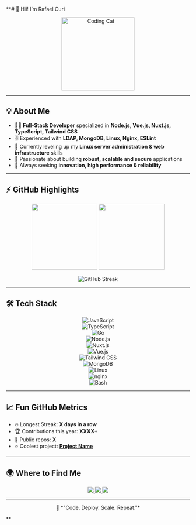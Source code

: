 **# 👋 Hii! I’m Rafael Curi  

<p align="center">
  <img src="https://media1.tenor.com/m/g3y2q5VQxvAAAAAC/cat-computer.gif" width="200px" alt="Coding Cat"/>
</p>

---

## 💡 About Me  
- 👨‍💻 **Full-Stack Developer** specialized in **Node.js, Vue.js, Nuxt.js, TypeScript, Tailwind CSS**  
- 🗄️ Experienced with **LDAP, MongoDB, Linux, Nginx, ESLint**  
- 📕 Currently leveling up my **Linux server administration & web infrastructure** skills  
- 🫡 Passionate about building **robust, scalable and secure** applications  
- 🛫 Always seeking **innovation, high performance & reliability**  

---

## ⚡ GitHub Highlights  
<p align="center">
  <img height="180em" src="https://github-readme-stats.vercel.app/api?username=rafinhacuri&show_icons=true&theme=radical&count_private=true"/>
  <img height="180em" src="https://github-readme-stats.vercel.app/api/top-langs/?username=rafinhacuri&layout=compact&langs_count=10&theme=radical"/>
</p>

<p align="center">
  <img src="https://streak-stats.demolab.com/?user=rafinhacuri&theme=radical" alt="GitHub Streak"/>
</p>

---

## 🛠️ Tech Stack  

<div align="center">

![JavaScript](https://img.shields.io/badge/-JavaScript-F7DF1E?style=for-the-badge&logo=javascript&logoColor=000)  
![TypeScript](https://img.shields.io/badge/-TypeScript-3178C6?style=for-the-badge&logo=typescript&logoColor=fff)  
![Go](https://img.shields.io/badge/-Go-00ADD8?style=for-the-badge&logo=go&logoColor=fff)  
![Node.js](https://img.shields.io/badge/-Node.js-339933?style=for-the-badge&logo=node.js&logoColor=fff)  
![Nuxt.js](https://img.shields.io/badge/-Nuxt.js-00C58E?style=for-the-badge&logo=nuxtdotjs&logoColor=fff)  
![Vue.js](https://img.shields.io/badge/-Vue.js-4FC08D?style=for-the-badge&logo=vue.js&logoColor=fff)  
![Tailwind CSS](https://img.shields.io/badge/-TailwindCSS-38B2AC?style=for-the-badge&logo=tailwind-css&logoColor=fff)  
![MongoDB](https://img.shields.io/badge/-MongoDB-47A248?style=for-the-badge&logo=mongodb&logoColor=fff)  
![Linux](https://img.shields.io/badge/-Linux-FCC624?style=for-the-badge&logo=linux&logoColor=000)  
![nginx](https://img.shields.io/badge/-nginx-009639?style=for-the-badge&logo=nginx&logoColor=fff)  
![Bash](https://img.shields.io/badge/-Bash-4EAA25?style=for-the-badge&logo=gnu-bash&logoColor=fff)  

</div>

---

## 📈 Fun GitHub Metrics  

- 🔥 Longest Streak: **X days in a row**  
- 🏆 Contributions this year: **XXXX+**  
- 📂 Public repos: **X**  
- ⭐ Coolest project: **[Project Name](#)**  

---

## 🌍 Where to Find Me  

<div align="center"> 
  <a href="https://www.instagram.com/rafinha_curi/" target="_blank">
    <img src="https://img.shields.io/badge/-Instagram-%23E4405F?style=for-the-badge&logo=instagram&logoColor=white"/>
  </a>
  <a href="mailto:rafinhacurig@gmail.com">
    <img src="https://img.shields.io/badge/-Gmail-%23D14836?style=for-the-badge&logo=gmail&logoColor=white"/>
  </a>
  <a href="https://www.linkedin.com/in/rafael-curi-a4a837292/" target="_blank">
    <img src="https://img.shields.io/badge/-LinkedIn-%230077B5?style=for-the-badge&logo=linkedin&logoColor=white"/>
  </a> 
</div>

---

<p align="center">
  🚀 *"Code. Deploy. Scale. Repeat."*  
</p>
**
